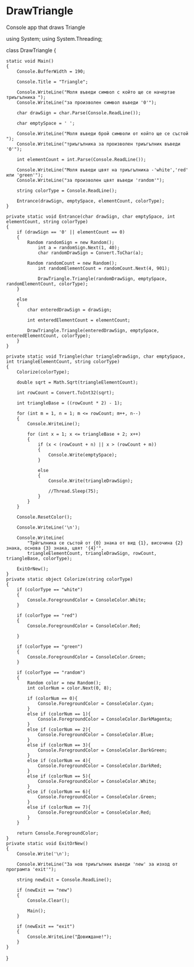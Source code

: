 DrawTriangle
============

Console app that draws Triangle

using System;
using System.Threading;

class DrawTriangle
{
    
    static void Main()
    {
        Console.BufferWidth = 190;

        Console.Title = "Triangle";

        Console.WriteLine("Моля въведи символ с който ще се начертае триъгълника ");
        Console.WriteLine("за произволен символ въведи '0'");

        char drawSign = char.Parse(Console.ReadLine());

        char emptySpace = ' ';

        Console.WriteLine("Моля въведи брой символи от който ще се състой ");
        Console.WriteLine("триъгълника за произволен триъгълник въведи '0'");

        int elementCount = int.Parse(Console.ReadLine());

        Console.WriteLine("Моля въведи цвят на триъгълника -'white','red' или 'green'");
        Console.WriteLine("за произволен цвят въведи 'random'");

        string colorType = Console.ReadLine();
        
        Entrance(drawSign, emptySpace, elementCount, colorType);
    }

    private static void Entrance(char drawSign, char emptySpace, int elementCount, string colorType)
    {
        if (drawSign == '0' || elementCount == 0)
        {
            Random randomSign = new Random();
                int a = randomSign.Next(1, 40);
                char randomDrawSign = Convert.ToChar(a);

            Random randomCount = new Random();
                int randomElementCount = randomCount.Next(4, 901);

                DrawTriangle.Triangle(randomDrawSign, emptySpace, randomElementCount, colorType);
        }

        else
        {
            char enteredDrawSign = drawSign;

            int enteredElementCount = elementCount;

            DrawTriangle.Triangle(enteredDrawSign, emptySpace, enteredElementCount, colorType);
        }
    }

    private static void Triangle(char triangleDrawSign, char emptySpace, int triangleElementCount, string colorType)
    {
        Colorize(colorType);
        
        double sqrt = Math.Sqrt(triangleElementCount);
       
        int rowCount = Convert.ToInt32(sqrt);
        
        int triangleBase = ((rowCount * 2) - 1);

        for (int m = 1, n = 1; m <= rowCount; m++, n--)
        {
            Console.WriteLine();

            for (int x = 1; x <= triangleBase + 2; x++)
            {
                if (x < (rowCount + n) || x > (rowCount + m))
                {
                    Console.Write(emptySpace);
                }

                else
                {
                    Console.Write(triangleDrawSign);
            
                    //Thread.Sleep(75);
                }
            }
        }

        Console.ResetColor();

        Console.WriteLine('\n');

        Console.WriteLine(
            "Трйгълника се състой от {0} знака от вид {1}, височина {2} знака, основа {3} знака, цвят '{4}'",
            triangleElementCount, triangleDrawSign, rowCount, triangleBase, colorType);

        ExitOrNew();
    }
    private static object Colorize(string colorType)
    {
        if (colorType == "white")
        {
            Console.ForegroundColor = ConsoleColor.White;
        }

        if (colorType == "red")
        {
            Console.ForegroundColor = ConsoleColor.Red;

        }

        if (colorType == "green")
        {
            Console.ForegroundColor = ConsoleColor.Green;
        }

        if (colorType == "random")
        {
            Random color = new Random();
            int colorNum = color.Next(0, 8);

            if (colorNum == 0){
                Console.ForegroundColor = ConsoleColor.Cyan;
            }
            else if (colorNum == 1){
                Console.ForegroundColor = ConsoleColor.DarkMagenta;
            }
            else if (colorNum == 2){
                Console.ForegroundColor = ConsoleColor.Blue;
            }
            else if (colorNum == 3){
                Console.ForegroundColor = ConsoleColor.DarkGreen;
            }
            else if (colorNum == 4){
                Console.ForegroundColor = ConsoleColor.DarkRed;
            }
            else if (colorNum == 5){
                Console.ForegroundColor = ConsoleColor.White;
            }
            else if (colorNum == 6){
                Console.ForegroundColor = ConsoleColor.Green;
            }
            else if (colorNum == 7){
                Console.ForegroundColor = ConsoleColor.Red;
            }
        }

        return Console.ForegroundColor;
    }
    private static void ExitOrNew()
    {
        Console.Write('\n');

        Console.WriteLine("За нов триъгълник въведи 'new' за изход от програмта 'exit'");

        string newExit = Console.ReadLine();

        if (newExit == "new")
        {
            Console.Clear();
            
            Main();
        }

        if (newExit == "exit")
        {
            Console.WriteLine("Довиждане!");
        }
    }
}

